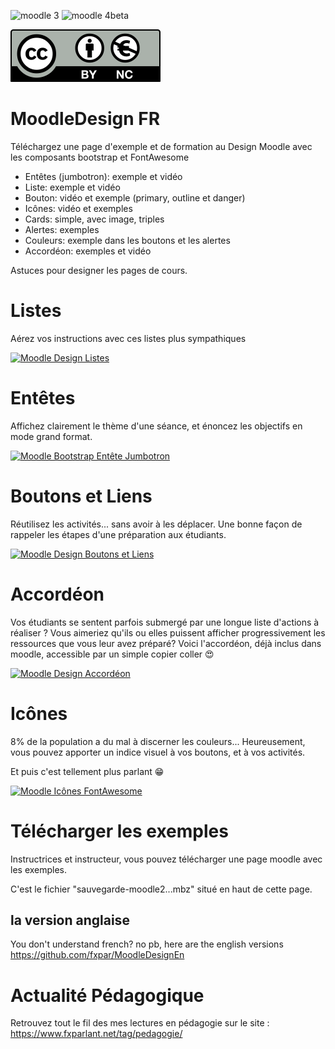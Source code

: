 ![moodle 3](https://img.shields.io/badge/Moodle-3-brightgreen) ![moodle 4beta](https://img.shields.io/badge/Moodle-4beta-brightgreen)

![Licence CC by nc](https://github.com/fxpar/MoodleDesignFr/blob/main/by-nc.eu.svg)

# MoodleDesign FR
Téléchargez une page d'exemple et de formation au Design Moodle avec les composants bootstrap et FontAwesome
* Entêtes (jumbotron): exemple et vidéo
* Liste: exemple et vidéo
* Bouton: vidéo et exemple (primary, outline et danger)
* Icônes: vidéo et exemples
* Cards: simple, avec image, triples
* Alertes: exemples
* Couleurs: exemple dans les boutons et les alertes
* Accordéon: exemples et vidéo


Astuces pour designer les pages de cours.

# Listes
Aérez vos instructions avec ces listes plus sympathiques

[![Moodle Design Listes](https://i.ytimg.com/vi/JdeyVMi2W8U/hqdefault.jpg)](
https://www.youtube.com/watch?v=JdeyVMi2W8U)

# Entêtes

Affichez clairement le thème d'une séance, et énoncez les objectifs en mode grand format.

[![Moodle Bootstrap Entête Jumbotron](https://i.ytimg.com/vi/MjYRA2s07C0/hqdefault.jpg)](
https://www.youtube.com/watch?v=MjYRA2s07C0)

# Boutons et Liens

Réutilisez les activités... sans avoir à les déplacer. Une bonne façon de rappeler les étapes d'une préparation aux étudiants.

[![Moodle Design Boutons et Liens](https://i.ytimg.com/vi/73FQHTYExRw/hqdefault.jpg)](
https://www.youtube.com/watch?v=73FQHTYExRw)

# Accordéon

Vos étudiants se sentent parfois submergé par une longue liste d'actions à réaliser ?
Vous aimeriez qu'ils ou elles puissent afficher progressivement les ressources que vous leur avez préparé?
Voici l'accordéon, déjà inclus dans moodle, accessible par un simple copier coller 😍


[![Moodle Design Accordéon](https://i.ytimg.com/vi/_GxoVIpuLuE/hqdefault.jpg)](
https://www.youtube.com/watch?v=_GxoVIpuLuE)

# Icônes

8% de la population a du mal à discerner les couleurs... Heureusement, vous pouvez apporter un indice visuel à vos boutons, et à vos activités.

Et puis c'est tellement plus parlant 😁


[![Moodle Icônes FontAwesome](https://i.ytimg.com/vi/tFZ0o1M-PtQ/hqdefault.jpg)](
https://www.youtube.com/watch?v=tFZ0o1M-PtQ)

# Télécharger les exemples
Instructrices et instructeur, vous pouvez télécharger une page moodle avec les exemples.

C'est le fichier "sauvegarde-moodle2...mbz" situé en haut de cette page.

##  la version anglaise
You don't understand french? no pb, here are the english versions
https://github.com/fxpar/MoodleDesignEn



# Actualité Pédagogique
Retrouvez tout le fil des mes lectures en pédagogie sur le site : https://www.fxparlant.net/tag/pedagogie/

